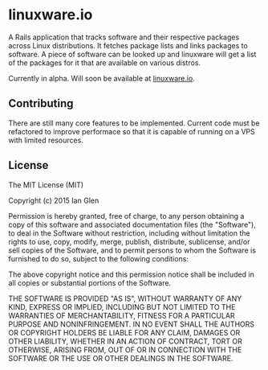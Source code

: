 # linuxware.io

A Rails application that tracks software and their respective packages across Linux distributions. It fetches package lists and links packages to software. A piece of software can be looked up and linuxware will get a list of the packages for it that are available on various distros.

Currently in alpha. Will soon be available at [linuxware.io](http://linuxware.io).

## Contributing

There are still many core features to be implemented. Current code must be refactored to improve performace so that it is capable of running on a VPS with limited resources.

## License

The MIT License (MIT)

Copyright (c) 2015 Ian Glen

Permission is hereby granted, free of charge, to any person obtaining a copy
of this software and associated documentation files (the "Software"), to deal
in the Software without restriction, including without limitation the rights
to use, copy, modify, merge, publish, distribute, sublicense, and/or sell
copies of the Software, and to permit persons to whom the Software is
furnished to do so, subject to the following conditions:

The above copyright notice and this permission notice shall be included in
all copies or substantial portions of the Software.

THE SOFTWARE IS PROVIDED "AS IS", WITHOUT WARRANTY OF ANY KIND, EXPRESS OR
IMPLIED, INCLUDING BUT NOT LIMITED TO THE WARRANTIES OF MERCHANTABILITY,
FITNESS FOR A PARTICULAR PURPOSE AND NONINFRINGEMENT. IN NO EVENT SHALL THE
AUTHORS OR COPYRIGHT HOLDERS BE LIABLE FOR ANY CLAIM, DAMAGES OR OTHER
LIABILITY, WHETHER IN AN ACTION OF CONTRACT, TORT OR OTHERWISE, ARISING FROM,
OUT OF OR IN CONNECTION WITH THE SOFTWARE OR THE USE OR OTHER DEALINGS IN
THE SOFTWARE.
